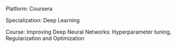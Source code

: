 Platform: Coursera

Specialization: Deep Learning

Course: Improving Deep Neural Networks: Hyperparameter tuning, Regularization and Optimization
